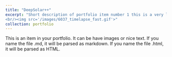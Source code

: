 ```yaml
---
title: "DeepSolar++"
excerpt: "Short description of portfolio item number 1 this is a very long descrpition to test whether there is an issue when I use the original size of the gif. The results can lead me to the next step.
<br/><img src='/images/6037_timelapse_fast.gif'>"
collection: portfolio
---
```


This is an item in your portfolio. It can be have images or nice text. If you name the file .md, it will be parsed as markdown. If you name the file .html, it will be parsed as HTML. 
